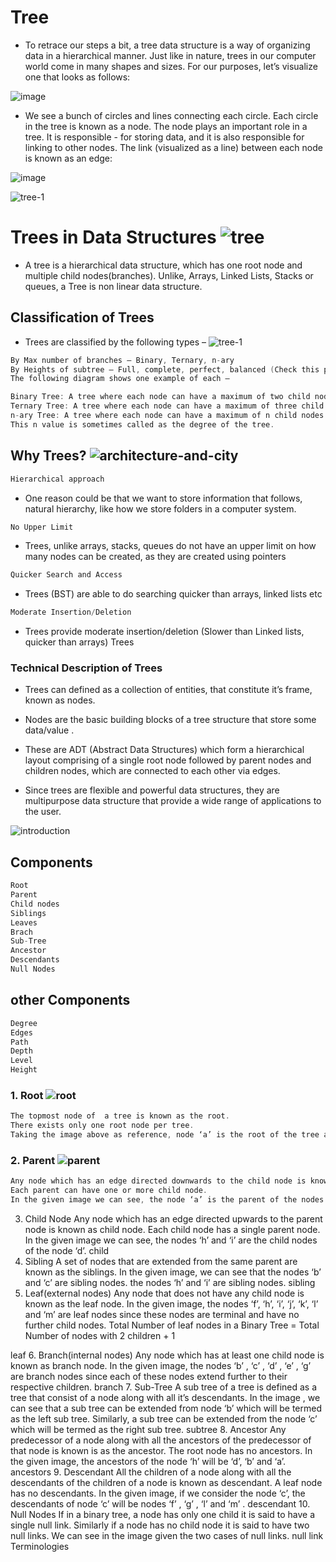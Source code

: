 # Tree

- To retrace our steps a bit, a tree data structure is a way of organizing data in a hierarchical manner. Just like in nature, trees in our computer world come in 
 many shapes and sizes. For our purposes, let’s visualize one that looks as follows:

![image](https://github.com/user-attachments/assets/a8b1207d-c663-4e72-887c-402a6fd0a99c)


- We see a bunch of circles and lines connecting each circle. Each circle in the tree is known as a node. The node plays an important role in a tree. It is 
 responsible - for storing data, and it is also responsible for linking to other nodes. The link (visualized as a line) between each node is known as an edge:

![image](https://github.com/user-attachments/assets/37747cea-6871-40d6-91a7-cb535a2c20a6)


![tree-1](https://github.com/user-attachments/assets/cd422347-6d1c-4ec7-96bf-f902f62fbd85)

# Trees in Data Structures     ![tree](https://github.com/user-attachments/assets/d0a72a05-e5bf-42ed-aae6-5bb0708268d9)

- A tree is a hierarchical data structure, which has one root node and multiple child nodes(branches). Unlike, Arrays, Linked Lists, Stacks or queues, a Tree is non 
  linear data structure.



## Classification of Trees
- Trees are classified by the following types – ![tree-1](https://github.com/user-attachments/assets/8bbf1b60-cf17-48dd-a61c-2288d0317c30)

```c
By Max number of branches – Binary, Ternary, n-ary
By Heights of subtree – Full, complete, perfect, balanced (Check this page)
The following diagram shows one example of each –

Binary Tree: A tree where each node can have a maximum of two child nodes
Ternary Tree: A tree where each node can have a maximum of three child nodes
n-ary Tree: A tree where each node can have a maximum of n child nodes
This n value is sometimes called as the degree of the tree.

```

## Why Trees?   ![architecture-and-city](https://github.com/user-attachments/assets/6fc0b239-ad32-40fd-a9b2-51a2d6f7d23d)

```c
Hierarchical approach
```
- One reason could be that we want to store information that follows, natural hierarchy, like how we store folders in a computer system.
```c
No Upper Limit
```
- Trees, unlike arrays, stacks, queues do not have an upper limit on how many nodes can be created, as they are created using pointers
```c
Quicker Search and Access
```
- Trees (BST) are able to do searching quicker than arrays, linked lists etc
```c
Moderate Insertion/Deletion
```
- Trees provide moderate insertion/deletion (Slower than Linked lists, quicker than arrays)
 Trees

### Technical Description of Trees  

- Trees can defined as a collection of  entities, that constitute it’s frame, known as nodes.
- Nodes are the basic building blocks of a tree structure that store some data/value .
- These are  ADT (Abstract Data Structures) which form a hierarchical layout comprising of a single root node followed by parent nodes and children nodes, which 
 are connected to each other via edges.

- Since trees are flexible and powerful data structures, they are multipurpose data structure that provide a wide range of applications to the user.

![introduction](https://github.com/user-attachments/assets/dcb9501b-6494-4cfe-9aa5-ab8f17027386)


## Components
```c
Root
Parent
Child nodes
Siblings
Leaves
Brach
Sub-Tree
Ancestor
Descendants
Null Nodes
```
## other Components
```c
Degree
Edges
Path
Depth
Level
Height
```

### 1. Root  ![root](https://github.com/user-attachments/assets/92688f39-53fb-4c74-9f9f-64228fc7991b)

```c
The topmost node of  a tree is known as the root.
There exists only one root node per tree.
Taking the image above as reference, node ‘a’ is the root of the tree as shown here.

```

### 2. Parent ![parent](https://github.com/user-attachments/assets/43b17fda-0b6d-47f3-ad93-62ef9bcd2645)

```c
Any node which has an edge directed downwards to the child node is known as parent node.
Each parent can have one or more child node.
In the given image we can see, the node ‘a’ is the parent of the nodes ‘b’ and ‘c’.
```
3. Child Node
Any node which has an edge directed upwards to the parent node is known as child node.
Each child node has a single parent node.
In the given image we can see, the nodes ‘h’ and ‘i’ are the child nodes of the node ‘d’.
child
4. Sibling
A set of nodes that are extended from the same parent are known as the siblings.
In the given image, we can see that
the nodes ‘b’ and ‘c’ are sibling nodes. 
the nodes ‘h’ and ‘i’  are sibling nodes.
sibling
5. Leaf(external nodes)
Any node that does not have any child node is known as the leaf node.
In the given image, the nodes ‘f’, ‘h’, ‘i’, ‘j’, ‘k’, ‘l’ and ‘m’ are leaf nodes since these nodes are terminal and have no further child nodes.
Total Number of leaf nodes in a Binary Tree = Total Number of nodes with 2 children + 1

leaf
6. Branch(internal nodes)
Any node which has at least one child node is known as branch node.
In the given image, the nodes ‘b’ , ‘c’ , ‘d’ , ‘e’ , ‘g’ are branch nodes since each of these nodes extend further to their respective children.
branch
7. Sub-Tree
A sub tree of a tree is defined as a tree that consist of a node along with all it’s descendants.
In the image , we can see that a sub tree can be extended from node ‘b’ which will be termed as the left sub tree.
Similarly, a sub tree can be extended from the node ‘c’ which will be termed as the right sub tree. 
subtree
8. Ancestor
Any predecessor of a node along with all the ancestors of the predecessor of that node is known is as the ancestor.
The root node has no ancestors.
In the given image, the ancestors of the node ‘h’ will be ‘d’, ‘b’ and ‘a’.
ancestors
9. Descendant
All the children of a node along with all the descendants of the children of a node is known as descendant.
A leaf node has no descendants.
In the given image, if we consider the node ‘c’, the descendants of node ‘c’ will be nodes ‘f’ , ‘g’ , ‘l’ and ‘m’ .
descendant
10. Null Nodes
If in a binary tree, a node has only one child it is said to have a single null link.
Similarly if a node has no child node it is said to have two null links.
We can see in the image given the two cases of null links.
null link
Terminologies

